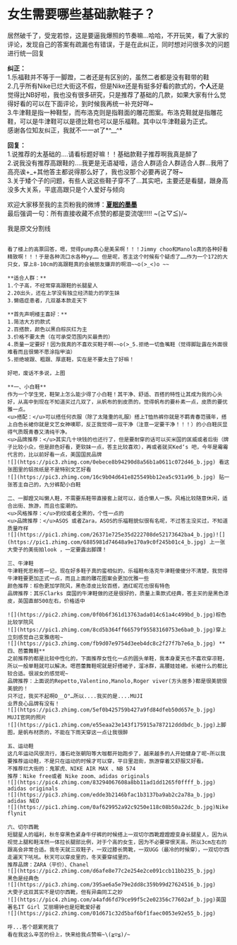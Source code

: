 # 女生需要哪些基础款鞋子？

居然破千了，受宠若惊，这是要逼我爆照的节奏嘛...哈哈，不开玩笑，看了大家的评论，发现自己的答案有疏漏也有错误，于是在此纠正，同时想对问很多次的问题进行统一回复  

**纠正：**  
1.乐福鞋并不等于一脚蹬，二者还是有区别的，虽然二者都是没有鞋带的鞋  
2.几乎所有Nike已烂大街这不假，但是Nike还是有挺多好看的款式的，**个人**还是觉得比NB好啦，我也没有很多研究，只是推荐了基础的几款，如果大家有什么觉得好看的可以在下面评论，到时候我再统一补充好咩~  
3.牛津鞋是指一种鞋型，而布洛克则是指鞋面的雕花图案。布洛克鞋就是指雕花鞋，可以是牛津鞋可以是德比鞋也可以是乐福鞋。其中以牛津鞋最为正式。  
感谢各位知友纠正，我就不一一at了*^__^*  

**回复：**  
1.说推荐的太基础的....请看标题好嘛！！基础款鞋子推荐啊我真是醉了  
2.说我没有推荐高跟鞋的....我更是无语凝噎，适合人群适合人群适合人群...我用了高亮诶+_+其他答主都说得那么好了，我也没那个必要再说了呀~  
3.关于矮个子的问题，有些人说这些鞋子穿不了...其实吧，主要还是看腿，跟身高没多大关系，平底高跟只是个人爱好与倾向  

欢迎大家移至我的主页粉我的微博：<u>**夏眠的墨墨**</u>  
最后强调一句：所有直接收藏不点赞的都是耍流氓!!!!! ~\(≧▽≦)/~  

我是原文分割线  
~~~~~~~~~~~~~~~~~~~~~~~~~~~~~~~~~~~~~~~~~~~~~~~~~~~~~~~~~~~~~~~~~  

看了楼上的高票回答，嗯，觉得pump真心是美呆啊！！！Jimmy choo和Manolo真的各种好看精致啊！！！于是各种流口水各种yy…… 但是呢，答主这个时候有个疑虑了……作为一个172的大只女，穿上8-10cm的高跟鞋真的会被朋友嫌弃的啊泪~~o(>_<)o ~~  

**适合人群：**  
1.个子高，不经常穿高跟鞋的长腿星人  
2.20出头，还在上学没有独立经济能力的学生妹  
3.懒癌症患者，几双基本款走天下  

**首先声明楼主喜好：**  
1.简洁大方的款式  
2.百搭款，颜色以黑白棕灰红为主  
3.价格不要太贵（在可承受范围内买最贵的）  
4.质量一定要好！因为我真的不喜欢买鞋子啊~~o(>_5.拒绝一切鱼嘴鞋（觉得脚趾露在外面很难看而且很懒不愿涂指甲油）  
5.拒绝坡跟、粗跟、厚底鞋，实在是不要太丑了好嘛！  

好吧，废话不多说，上图  

**一、小白鞋**  
作为一个学生党，鞋架上怎么能少得了小白鞋！其干净、舒适、百搭的特性让其成为我的心头好，从高中到现在不知道买过几双了，从帆布的到皮质的，觉得帆布的要朴素一点，皮质的要优雅一点。  
<u>搭配：</u>可以搭任何衣服（除了太隆重的礼服）搭上T恤热裤你就是不羁青春范骚年，搭上白色长裙你就是文艺女神噢耶，反正我觉得一双干净（注意一定要干净！！！）的小白鞋灰显得气质既青春又清纯干净。  
<u>品牌推荐：</u>其实几十块钱的也还行了，但是要耐穿的话可以买米国的匡威或者后街（牌子比较小众，但是颜色好看，更软妹一点，答主比较喜欢），再或者就买Ked‘s 吧，今年是霉霉代言的，比以前好看一点，美国国民品牌  
![](https://pic3.zhimg.com/0ebece8b94290d8a56b1a0611c072d46_b.jpg) 看这张图里的铝孩纸是不是特别文艺好看  
![](https://pic3.zhimg.com/16c9b04d641e825549bb12ea5c931a96_b.jpg) 贴一张答主自己的，九分裤配小白鞋  

二、一脚蹬又叫懒人鞋，不需要系鞋带直接套上就可以，适合懒人一族。风格比较随意休闲，适合出街、旅游，而且也蛮潮的。  
<u>风格推荐：</u>豹纹或者全黑的，个性一点的  
<u>品牌推荐：</u>ASOS 或者Zara，ASOS的乐福鞋貌似很有名呢，不过答主没买过，不知道质量咋样  
![](https://pic1.zhimg.com/26371e725e35d222708de52173642ba4_b.jpg)![](https://pic1.zhimg.com/6885981d74648a9e170a9c0f245b01c4_b.jpg) 上一张大雯子的美街拍look ，一定要露出脚踝！  

三、牛津鞋  
牛津鞋死忠粉答一记，现在好多鞋子真的蛮相似的，乐福鞋布洛克牛津鞋傻傻分不清楚，我觉得牛津鞋要更加正式一点，而且上面的雕花图案会更加优雅一些  
颜色推荐：棕色更加学院风，黑色漆皮比较百搭，酒红昵花也很有特色  
品牌推荐：其乐Clarks 腐国的牛津鞋做的还是很好的，质量上乘款式经典，答主买的是黑色漆皮，英国直邮500左右，价格适中  

![](https://pic2.zhimg.com/0f0b6f361d13763ada014c61a4c499bd_b.jpg)棕色比较学院风  
![](https://pic1.zhimg.com/8cd5b364ff66579f95583160753e6ba0_b.jpg)穿上立刻感觉自己变雅痞啦~  
![](https://pic3.zhimg.com/fb9d07e9754d3eeb4dc8c2f27f7b7e6a_b.jpg) **四、芭蕾舞鞋**  
之前推荐的都是比较中性化的，下面推荐女性化一点的圆头单鞋，我本身夏天也不喜欢穿凉鞋，所以一般单鞋就可以解决。嗯芭蕾舞鞋呢就是好搭裙子，溜冰群，高腰娃娃裙，长裙什么的都比较合适。很淑女的感觉呢~  
品牌推荐：上面说的Repetto,Valentino,Manolo,Roger viver(方头居多)都是很美貌很美貌的！  
只不过，我买不起啊O__O"…所以....我买的是....MUJI  
业界良心品牌有没有！  
![](https://pic3.zhimg.com/5ef0b425759b427a9fd84dfeb50d657e_b.jpg)  
MUJI官网的照片  
![](https://pic1.zhimg.com/e55eaa23e143f175915a787212dddbdc_b.jpg)上脚图，是帆布材质的，不能在下雨天穿这一点让我很醉  

五、运动鞋  
这几年运动风很流行，潘石屹张朝阳等大咖都开始跑步了，越来越多的人开始健身了呢~所以我要推荐运动鞋，不是只在运动的时候才可以穿，平日里逛街，旅游穿着又舒服又好看。  
不推荐烂大街的：鬼冢虎、NIKE AIR MAX 、NB 574  
推荐：Nike free或者 Nike zoom、adidas originals  
![](https://pic4.zhimg.com/83294067608a8bb11ad1dd1265f0ffff_b.jpg)  
adidas originals  
![](https://pic3.zhimg.com/edde3b2146bfac1b3137ba9ab2c2a78a_b.jpg)  
adidas NEO  
![](https://pic1.zhimg.com/0af629952a92c9250e118c08b50a22dc_b.jpg)Nike flynit  

六、切尔西靴  
短腿星人的福利，秋冬穿黑色紧身牛仔裤的时候搭上一双切尔西靴蹬蹬蹬变身长腿星人，因为从视觉上腿和鞋浑然一体拉长腿部比例，对于个高的女生，因为不必要穿恨天高，所以3cm左右的跟高会非常合适。我冬天就三双鞋子，一双过膝长筒靴，一双UGG（最冷的时候穿），一双切尔西走遍天下吼吼。秋天可以穿皮里的，冬天要穿绒里的。  
推荐品牌：ZARA（平价）、Chanel  
![](https://pic2.zhimg.com/d6afe8e77c2e254e2ce091ccb11bb235_b.jpg)  
黑色是经典色  
![](https://pic3.zhimg.com/395ae6a5e79e2dd8c359b99d27624516_b.jpg)  
大雯子这双其实不是切尔西靴，但有异曲同工之妙  
![](https://pic4.zhimg.com/a4afd6fd79ce99f5c2e02356c77602af_b.jpg)英国著名IT Girl 艾丽珊钟也是短靴爱好者  
![](https://pic2.zhimg.com/01d671c32d5baf6bf1faec0053e92e55_b.jpg)  

呼...答个题累死我了  
看在我这么辛苦的份上，快来给我点赞嘛~\(≧▽≦)/~